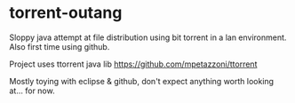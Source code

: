 # torrent-outang
Sloppy java attempt at file distribution using bit torrent in a lan environment. Also first time using github.

Project uses ttorrent java lib https://github.com/mpetazzoni/ttorrent 

Mostly toying with eclipse & github, don't expect anything worth looking at... for now.
